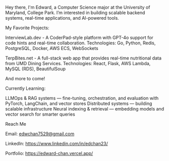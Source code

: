 Hey there, I'm Edward, a Computer Science major at the University of Maryland, College Park.
I’m interested in building scalable backend systems, real-time applications, and AI-powered tools.

My Favorite Projects:

InterviewLab.dev - A CoderPad-style platform with GPT-4o support for code hints and real-time collaboration.
Technologies: Go, Python, Redis, PostgreSQL, Docker, AWS ECS, WebSockets

TerpBites.net - A full-stack web app that provides real-time nutritional data from UMD Dining Services.
Technologies: React, Flask, AWS Lambda, MySQL (RDS), BeautifulSoup

And more to come!

Currently Learning:

LLMOps & RAG systems — fine-tuning, orchestration, and evaluation with PyTorch, LangChain, and vector stores
Distributed systems — building scalable infrastructure
Neural indexing & retrieval — embedding models and vector search for smarter queries

Reach Me

Email: edwchan7529@gmail.com

LinkedIn: https://www.linkedin.com/in/edchan23/

Portfolio: https://edward-chan.vercel.app/
